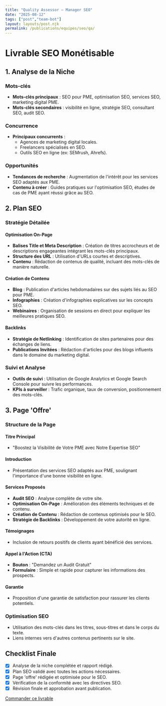 ```yaml
---
title: "Quality Assessor — Manager SEO"
date: "2025-08-12"
tags: ["post","team-bot"]
layout: layouts/post.njk
permalink: /publications/equipes/seo/qa/
---
```

# Livrable SEO Monétisable

## 1. Analyse de la Niche

### Mots-clés
- **Mots-clés principaux** : SEO pour PME, optimisation SEO, services SEO, marketing digital PME.
- **Mots-clés secondaires** : visibilité en ligne, stratégie SEO, consultant SEO, audit SEO.

### Concurrence
- **Principaux concurrents** : 
  - Agences de marketing digital locales.
  - Freelancers spécialisés en SEO.
  - Outils SEO en ligne (ex: SEMrush, Ahrefs).

### Opportunités
- **Tendances de recherche** : Augmentation de l'intérêt pour les services SEO adaptés aux PME.
- **Contenu à créer** : Guides pratiques sur l'optimisation SEO, études de cas de PME ayant réussi grâce au SEO.

## 2. Plan SEO

### Stratégie Détailée

#### Optimisation On-Page
- **Balises Title et Meta Description** : Création de titres accrocheurs et de descriptions engageantes intégrant les mots-clés principaux.
- **Structure des URL** : Utilisation d'URLs courtes et descriptives.
- **Contenu** : Rédaction de contenus de qualité, incluant des mots-clés de manière naturelle.

#### Création de Contenu
- **Blog** : Publication d'articles hebdomadaires sur des sujets liés au SEO pour PME.
- **Infographies** : Création d'infographies explicatives sur les concepts SEO.
- **Webinaires** : Organisation de sessions en direct pour expliquer les meilleures pratiques SEO.

#### Backlinks
- **Stratégie de Netlinking** : Identification de sites partenaires pour des échanges de liens.
- **Publications Invitées** : Rédaction d'articles pour des blogs influents dans le domaine du marketing digital.

### Suivi et Analyse
- **Outils de suivi** : Utilisation de Google Analytics et Google Search Console pour suivre les performances.
- **KPIs à surveiller** : Trafic organique, taux de conversion, positionnement des mots-clés.

## 3. Page 'Offre'

### Structure de la Page

#### Titre Principal
- "Boostez la Visibilité de Votre PME avec Notre Expertise SEO"

#### Introduction
- Présentation des services SEO adaptés aux PME, soulignant l'importance d'une bonne visibilité en ligne.

#### Services Proposés
- **Audit SEO** : Analyse complète de votre site.
- **Optimisation On-Page** : Amélioration des éléments techniques et de contenu.
- **Création de Contenu** : Rédaction de contenus optimisés pour le SEO.
- **Stratégie de Backlinks** : Développement de votre autorité en ligne.

#### Témoignages
- Inclusion de retours positifs de clients ayant bénéficié des services.

#### Appel à l'Action (CTA)
- **Bouton** : "Demandez un Audit Gratuit"
- **Formulaire** : Simple et rapide pour capturer les informations des prospects.

#### Garantie
- Proposition d'une garantie de satisfaction pour rassurer les clients potentiels.

### Optimisation SEO
- Utilisation des mots-clés dans les titres, sous-titres et dans le corps du texte.
- Liens internes vers d'autres contenus pertinents sur le site.

## Checklist Finale
- [x] Analyse de la niche complétée et rapport rédigé.
- [x] Plan SEO validé avec toutes les actions nécessaires.
- [x] Page 'offre' rédigée et optimisée pour le SEO.
- [x] Vérification de la conformité avec les directives SEO.
- [x] Révision finale et approbation avant publication.

<p><a class="btn" href="https://pancarte.gumroad.com/l/seo-qa?checkout=true" target="_blank" rel="noopener">Commander ce livrable</a></p>
